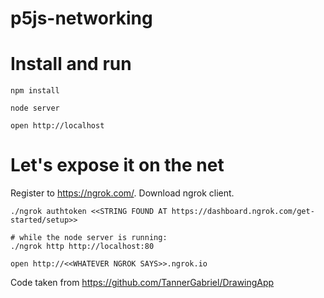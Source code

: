 # p5js-networking

# Install and run

```
npm install

node server

open http://localhost
```

# Let's expose it on the net

Register to https://ngrok.com/. Download ngrok client.

```
./ngrok authtoken <<STRING FOUND AT https://dashboard.ngrok.com/get-started/setup>>

# while the node server is running:
./ngrok http http://localhost:80

open http://<<WHATEVER NGROK SAYS>>.ngrok.io
```

Code taken from https://github.com/TannerGabriel/DrawingApp
